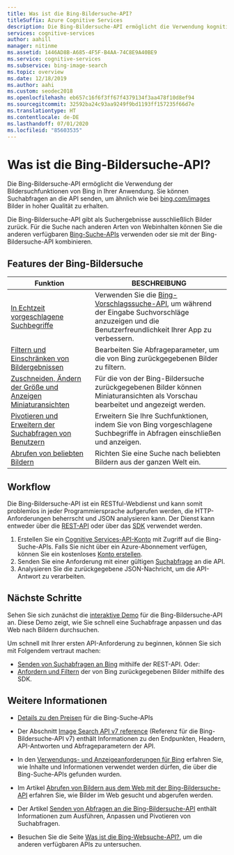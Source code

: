 ```yaml
---
title: Was ist die Bing-Bildersuche-API?
titleSuffix: Azure Cognitive Services
description: Die Bing-Bildersuche-API ermöglicht die Verwendung kognitiver Bildersuchfunktionen in Ihrer Anwendung. Sie können Suchabfragen von Benutzern über die API senden und ähnlich wie bei der Bing-Bildersuche relevante Bilder in hoher Qualität abrufen und anzeigen.
services: cognitive-services
author: aahill
manager: nitinme
ms.assetid: 1446AD8B-A685-4F5F-B4AA-74C8E9A40BE9
ms.service: cognitive-services
ms.subservice: bing-image-search
ms.topic: overview
ms.date: 12/18/2019
ms.author: aahi
ms.custom: seodec2018
ms.openlocfilehash: eb657c16f6f3ff67f4379134f3aa478f10d8ef94
ms.sourcegitcommit: 32592ba24c93aa9249f9bd1193ff157235f66d7e
ms.translationtype: HT
ms.contentlocale: de-DE
ms.lasthandoff: 07/01/2020
ms.locfileid: "85603535"
---
```

# <a name="what-is-the-bing-image-search-api"></a>Was ist die Bing-Bildersuche-API?

Die Bing-Bildersuche-API ermöglicht die Verwendung der Bildersuchfunktionen von Bing in Ihrer Anwendung. Sie können Suchabfragen an die API senden, um ähnlich wie bei [bing.com/images](https://www.bing.com/images) Bilder in hoher Qualität zu erhalten.

Die Bing-Bildersuche-API gibt als Suchergebnisse ausschließlich Bilder zurück. Für die Suche nach anderen Arten von Webinhalten können Sie die anderen verfügbaren [Bing-Suche-APIs](../bing-web-search/bing-api-comparison.md) verwenden oder sie mit der Bing-Bildersuche-API kombinieren.

## <a name="bing-image-search-features"></a>Features der Bing-Bildersuche

| Funktion                                                                                                                                                                                 | BESCHREIBUNG                                                                                                                                                            |
|-----------------------------------------------------------------------------------------------------------------------------------------------------------------------------------------|------------------------------------------------------------------------------------------------------------------------------------------------------------------------|
| [In Echtzeit vorgeschlagene Suchbegriffe](https://docs.microsoft.com/azure/cognitive-services/bing-image-search/concepts/bing-image-search-sending-queries) | Verwenden Sie die [Bing-Vorschlagssuche-API](../bing-autosuggest/get-suggested-search-terms.md), um während der Eingabe Suchvorschläge anzuzeigen und die Benutzerfreundlichkeit Ihrer App zu verbessern. |
| [Filtern und Einschränken von Bildergebnissen](https://docs.microsoft.com/azure/cognitive-services/bing-image-search/concepts/bing-image-search-get-images)                       | Bearbeiten Sie Abfrageparameter, um die von Bing zurückgegebenen Bilder zu filtern.                                                                                                       |
| [Zuschneiden, Ändern der Größe und Anzeigen Miniaturansichten](https://docs.microsoft.com/azure/cognitive-services/bing-web-search/resize-and-crop-thumbnails)                                                | Für die von der Bing-Bildersuche zurückgegebenen Bilder können Miniaturansichten als Vorschau bearbeitet und angezeigt werden.                                                                                      |
| [Pivotieren und Erweitern der Suchabfragen von Benutzern](https://docs.microsoft.com/azure/cognitive-services/bing-image-search/concepts/bing-image-search-sending-queries)               | Erweitern Sie Ihre Suchfunktionen, indem Sie von Bing vorgeschlagene Suchbegriffe in Abfragen einschließen und anzeigen.                                                                    |
| [Abrufen von beliebten Bildern](trending-images.md)                                                                     | Richten Sie eine Suche nach beliebten Bildern aus der ganzen Welt ein.                                                                                                          |

## <a name="workflow"></a>Workflow

Die Bing-Bildersuche-API ist ein RESTful-Webdienst und kann somit problemlos in jeder Programmiersprache aufgerufen werden, die HTTP-Anforderungen beherrscht und JSON analysieren kann. Der Dienst kann entweder über die [REST-API](https://docs.microsoft.com/azure/cognitive-services/bing-image-search/quickstarts/csharp?) oder über das [SDK](https://docs.microsoft.com/azure/cognitive-services/bing-image-search/image-search-sdk-quickstart) verwendet werden.

1. Erstellen Sie ein [Cognitive Services-API-Konto](https://docs.microsoft.com/azure/cognitive-services/cognitive-services-apis-create-account) mit Zugriff auf die Bing-Suche-APIs. Falls Sie nicht über ein Azure-Abonnement verfügen, können Sie ein kostenloses [Konto erstellen](https://azure.microsoft.com/free/cognitive-services/).
2. Senden Sie eine Anforderung mit einer gültigen [Suchabfrage](https://docs.microsoft.com/azure/cognitive-services/bing-image-search/concepts/bing-image-search-sending-queries) an die API.
3. Analysieren Sie die zurückgegebene JSON-Nachricht, um die API-Antwort zu verarbeiten.

## <a name="next-steps"></a>Nächste Schritte

Sehen Sie sich zunächst die [interaktive Demo](https://azure.microsoft.com/services/cognitive-services/bing-image-search-api/) für die Bing-Bildersuche-API an.
Diese Demo zeigt, wie Sie schnell eine Suchabfrage anpassen und das Web nach Bildern durchsuchen.

Um schnell mit Ihrer ersten API-Anforderung zu beginnen, können Sie sich mit Folgendem vertraut machen:

* [Senden von Suchabfragen an Bing](https://docs.microsoft.com/azure/cognitive-services/bing-image-search/quickstarts/csharp) mithilfe der REST-API. Oder:
* [Anfordern und Filtern](https://docs.microsoft.com/azure/cognitive-services/bing-image-search/image-search-sdk-quickstart) der von Bing zurückgegebenen Bilder mithilfe des SDK.

## <a name="see-also"></a>Weitere Informationen

* [Details zu den Preisen](https://azure.microsoft.com/pricing/details/cognitive-services/search-api/) für die Bing-Suche-APIs 

* Der Abschnitt [Image Search API v7 reference](https://docs.microsoft.com/rest/api/cognitiveservices-bingsearch/bing-images-api-v7-reference) (Referenz für die Bing-Bildersuche-API v7) enthält Informationen zu den Endpunkten, Headern, API-Antworten und Abfrageparametern der API.

* In den [Verwendungs- und Anzeigeanforderungen für Bing](./useanddisplayrequirements.md) erfahren Sie, wie Inhalte und Informationen verwendet werden dürfen, die über die Bing-Suche-APIs gefunden wurden.

* Im Artikel [Abrufen von Bildern aus dem Web mit der Bing-Bildersuche-API](https://docs.microsoft.com/azure/cognitive-services/bing-image-search/concepts/bing-image-search-get-images) erfahren Sie, wie Bilder im Web gesucht und abgerufen werden.

* Der Artikel [Senden von Abfragen an die Bing-Bildersuche-API](https://docs.microsoft.com/azure/cognitive-services/bing-image-search/concepts/bing-image-search-sending-queries) enthält Informationen zum Ausführen, Anpassen und Pivotieren von Suchabfragen.

* Besuchen Sie die Seite [Was ist die Bing-Websuche-API?](../bing-web-search/search-the-web.md), um die anderen verfügbaren APIs zu untersuchen.
